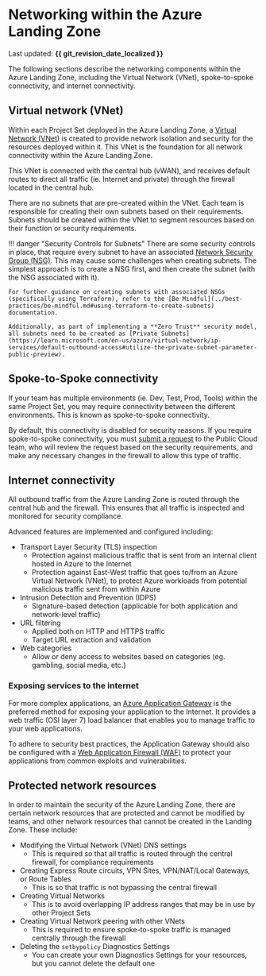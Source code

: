 # Networking within the Azure Landing Zone

Last updated: **{{ git_revision_date_localized }}**

The following sections describe the networking components within the Azure Landing Zone, including the Virtual Network (VNet), spoke-to-spoke connectivity, and internet connectivity.

## Virtual network (VNet)

Within each Project Set deployed in the Azure Landing Zone, a [Virtual Network (VNet)](https://learn.microsoft.com/en-us/azure/virtual-network/virtual-networks-overview) is created to provide network isolation and security for the resources deployed within it. This VNet is the foundation for all network connectivity within the Azure Landing Zone.

This VNet is connected with the central hub (vWAN), and receives default routes to direct all traffic (ie. Internet and private) through the firewall located in the central hub.

There are no subnets that are pre-created within the VNet. Each team is responsible for creating their own subnets based on their requirements. Subnets should be created within the VNet to segment resources based on their function or security requirements.

!!! danger "Security Controls for Subnets"
    There are some security controls in place, that require every subnet to have an associated [Network Security Group (NSG)](https://learn.microsoft.com/en-us/azure/virtual-network/network-security-groups-overview). This may cause some challenges when creating subnets. The simplest approach is to create a NSG first, and then create the subnet (with the NSG associated with it).

    For further guidance on creating subnets with associated NSGs (specifically using Terraform), refer to the [Be Mindful](../best-practices/be-mindful.md#using-terraform-to-create-subnets) documentation.

    Additionally, as part of implementing a **Zero Trust** security model, all subnets need to be created as [Private Subnets](https://learn.microsoft.com/en-us/azure/virtual-network/ip-services/default-outbound-access#utilize-the-private-subnet-parameter-public-preview).

## Spoke-to-Spoke connectivity

If your team has multiple environments (ie. Dev, Test, Prod, Tools) within the same Project Set, you may require connectivity between the different environments. This is known as spoke-to-spoke connectivity.

By default, this connectivity is disabled for security reasons. If you require spoke-to-spoke connectivity, you must [submit a request](https://citz-do.atlassian.net/servicedesk/customer/portal/3) to the Public Cloud team, who will review the request based on the security requirements, and make any necessary changes in the firewall to allow this type of traffic.

## Internet connectivity

All outbound traffic from the Azure Landing Zone is routed through the central hub and the firewall. This ensures that all traffic is inspected and monitored for security compliance.

Advanced features are implemented and configured including:

* Transport Layer Security (TLS) inspection
  * Protection against malicious traffic that is sent from an internal client hosted in Azure to the Internet
  * Protection against East-West traffic that goes to/from an Azure Virtual Network (VNet), to protect Azure workloads from potential malicious traffic sent from within Azure
* Intrusion Detection and Prevention (IDPS)
  * Signature-based detection (applicable for both application and network-level traffic)
* URL filtering
  * Applied both on HTTP and HTTPS traffic
  * Target URL extraction and validation
* Web categories
  * Allow or deny access to websites based on categories (eg. gambling, social media, etc.)

### Exposing services to the internet

For more complex applications, an [Azure Application Gateway](https://learn.microsoft.com/en-us/azure/application-gateway/overview) is the preferred method for exposing your application to the Internet. It provides a web traffic (OSI layer 7) load balancer that enables you to manage traffic to your web applications.

To adhere to security best practices, the Application Gateway should also be configured with a [Web Application Firewall (WAF)](https://learn.microsoft.com/en-us/azure/application-gateway/features#web-application-firewall) to protect your applications from common exploits and vulnerabilities.

## Protected network resources

In order to maintain the security of the Azure Landing Zone, there are certain network resources that are protected and cannot be modified by teams, and other network resources that cannot be created in the Landing Zone. These include:

* Modifying the Virtual Network (VNet) DNS settings
  * This is required so that all traffic is routed through the central firewall, for compliance requirements
* Creating Express Route circuits, VPN Sites, VPN/NAT/Local Gateways, or Route Tables
  * This is so that traffic is not bypassing the central firewall
* Creating Virtual Networks
  * This is to avoid overlapping IP address ranges that may be in use by other Project Sets
* Creating Virtual Network peering with other VNets
  * This is required to ensure spoke-to-spoke traffic is managed centrally through the firewall
* Deleting the `setbypolicy` Diagnostics Settings
  * You can create your own Diagnostics Settings for your resources, but you cannot delete the default one
